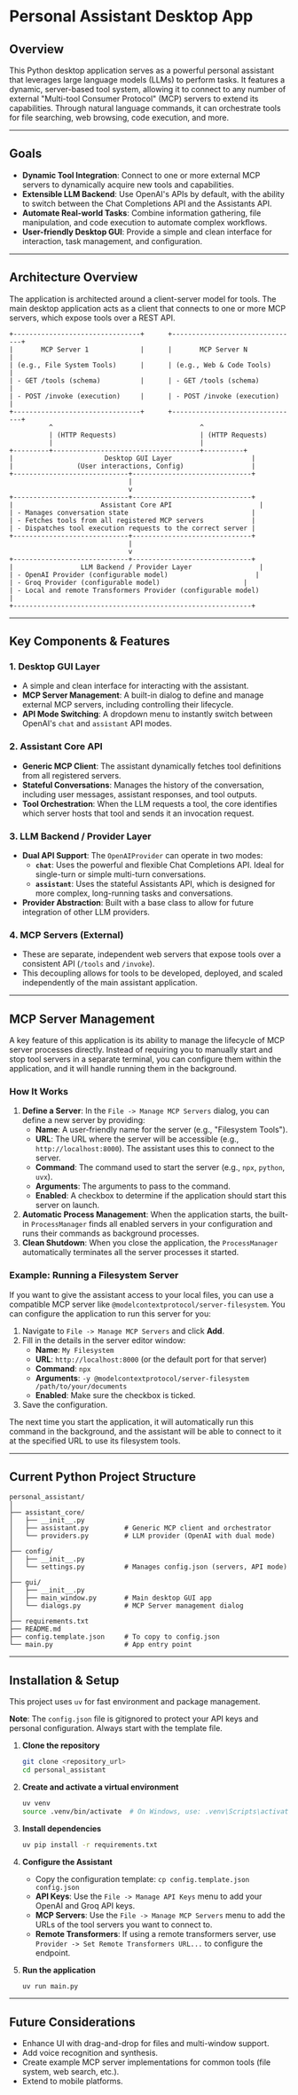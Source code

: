 # Personal Assistant Desktop App

## Overview

This Python desktop application serves as a powerful personal assistant that leverages large language models (LLMs) to perform tasks. It features a dynamic, server-based tool system, allowing it to connect to any number of external "Multi-tool Consumer Protocol" (MCP) servers to extend its capabilities. Through natural language commands, it can orchestrate tools for file searching, web browsing, code execution, and more.

---

## Goals

- **Dynamic Tool Integration**: Connect to one or more external MCP servers to dynamically acquire new tools and capabilities.
- **Extensible LLM Backend**: Use OpenAI's APIs by default, with the ability to switch between the Chat Completions API and the Assistants API.
- **Automate Real-world Tasks**: Combine information gathering, file manipulation, and code execution to automate complex workflows.
- **User-friendly Desktop GUI**: Provide a simple and clean interface for interaction, task management, and configuration.

---

## Architecture Overview

The application is architected around a client-server model for tools. The main desktop application acts as a client that connects to one or more MCP servers, which expose tools over a REST API.

```
+--------------------------------+      +--------------------------------+
|       MCP Server 1             |      |       MCP Server N             |
| (e.g., File System Tools)      |      | (e.g., Web & Code Tools)       |
| - GET /tools (schema)          |      | - GET /tools (schema)          |
| - POST /invoke (execution)     |      | - POST /invoke (execution)     |
+--------------------------------+      +--------------------------------+
          ^                                     ^
          | (HTTP Requests)                     | (HTTP Requests)
          |                                     |
+---------+-------------------------------------+----------+
|                       Desktop GUI Layer                    |
|                (User interactions, Config)                 |
+-----------------------------+------------------------------+
                              |
                              v
+-----------------------------+------------------------------+
|                      Assistant Core API                      |
| - Manages conversation state                               |
| - Fetches tools from all registered MCP servers            |
| - Dispatches tool execution requests to the correct server |
+-----------------------------+------------------------------+
                              |
                              v
+-----------------------------+------------------------------+
|                 LLM Backend / Provider Layer                 |
| - OpenAI Provider (configurable model)                      |
| - Groq Provider (configurable model)                     |
| - Local and remote Transformers Provider (configurable model)                      |
+------------------------------------------------------------+
```

---

## Key Components & Features

### 1. Desktop GUI Layer
- A simple and clean interface for interacting with the assistant.
- **MCP Server Management**: A built-in dialog to define and manage external MCP servers, including controlling their lifecycle.
- **API Mode Switching**: A dropdown menu to instantly switch between OpenAI's `chat` and `assistant` API modes.

### 2. Assistant Core API
- **Generic MCP Client**: The assistant dynamically fetches tool definitions from all registered servers.
- **Stateful Conversations**: Manages the history of the conversation, including user messages, assistant responses, and tool outputs.
- **Tool Orchestration**: When the LLM requests a tool, the core identifies which server hosts that tool and sends it an invocation request.

### 3. LLM Backend / Provider Layer
- **Dual API Support**: The `OpenAIProvider` can operate in two modes:
    - **`chat`**: Uses the powerful and flexible Chat Completions API. Ideal for single-turn or simple multi-turn conversations.
    - **`assistant`**: Uses the stateful Assistants API, which is designed for more complex, long-running tasks and conversations.
- **Provider Abstraction**: Built with a base class to allow for future integration of other LLM providers.

### 4. MCP Servers (External)
- These are separate, independent web servers that expose tools over a consistent API (`/tools` and `/invoke`).
- This decoupling allows for tools to be developed, deployed, and scaled independently of the main assistant application.

---

## MCP Server Management

A key feature of this application is its ability to manage the lifecycle of MCP server processes directly. Instead of requiring you to manually start and stop tool servers in a separate terminal, you can configure them within the application, and it will handle running them in the background.

### How It Works
1.  **Define a Server**: In the `File -> Manage MCP Servers` dialog, you can define a new server by providing:
    - **Name**: A user-friendly name for the server (e.g., "Filesystem Tools").
    - **URL**: The URL where the server will be accessible (e.g., `http://localhost:8000`). The assistant uses this to connect to the server.
    - **Command**: The command used to start the server (e.g., `npx`, `python`, `uvx`).
    - **Arguments**: The arguments to pass to the command.
    - **Enabled**: A checkbox to determine if the application should start this server on launch.
2.  **Automatic Process Management**: When the application starts, the built-in `ProcessManager` finds all enabled servers in your configuration and runs their commands as background processes.
3.  **Clean Shutdown**: When you close the application, the `ProcessManager` automatically terminates all the server processes it started.

### Example: Running a Filesystem Server

If you want to give the assistant access to your local files, you can use a compatible MCP server like `@modelcontextprotocol/server-filesystem`. You can configure the application to run this server for you:

1.  Navigate to `File -> Manage MCP Servers` and click **Add**.
2.  Fill in the details in the server editor window:
    - **Name**: `My Filesystem`
    - **URL**: `http://localhost:8000` (or the default port for that server)
    - **Command**: `npx`
    - **Arguments**: `-y @modelcontextprotocol/server-filesystem /path/to/your/documents`
    - **Enabled**: Make sure the checkbox is ticked.
3.  Save the configuration.

The next time you start the application, it will automatically run this command in the background, and the assistant will be able to connect to it at the specified URL to use its filesystem tools.

---

## Current Python Project Structure

```
personal_assistant/
│
├── assistant_core/
│   ├── __init__.py
│   ├── assistant.py         # Generic MCP client and orchestrator
│   └── providers.py         # LLM provider (OpenAI with dual mode)
│
├── config/
│   ├── __init__.py
│   └── settings.py          # Manages config.json (servers, API mode)
│
├── gui/
│   ├── __init__.py
│   ├── main_window.py       # Main desktop GUI app
│   └── dialogs.py           # MCP Server management dialog
│
├── requirements.txt
├── README.md
├── config.template.json     # To copy to config.json
└── main.py                  # App entry point
```

---

## Installation & Setup

This project uses `uv` for fast environment and package management.

**Note**: The `config.json` file is gitignored to protect your API keys and personal configuration. Always start with the template file.

1.  **Clone the repository**
    ```bash
    git clone <repository_url>
    cd personal_assistant
    ```

2.  **Create and activate a virtual environment**
    ```bash
    uv venv
    source .venv/bin/activate  # On Windows, use: .venv\Scripts\activate
    ```

3.  **Install dependencies**
    ```bash
    uv pip install -r requirements.txt
    ```

4.  **Configure the Assistant**
    - Copy the configuration template: `cp config.template.json config.json`
    - **API Keys**: Use the `File -> Manage API Keys` menu to add your OpenAI and Groq API keys.
    - **MCP Servers**: Use the `File -> Manage MCP Servers` menu to add the URLs of the tool servers you want to connect to.
    - **Remote Transformers**: If using a remote transformers server, use `Provider -> Set Remote Transformers URL...` to configure the endpoint.

5.  **Run the application**
    ```bash
    uv run main.py
    ```

---

## Future Considerations

- Enhance UI with drag-and-drop for files and multi-window support.
- Add voice recognition and synthesis.
- Create example MCP server implementations for common tools (file system, web search, etc.).
- Extend to mobile platforms.
